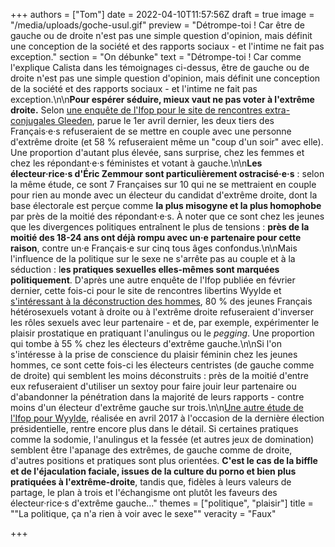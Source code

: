 +++
authors = ["Tom"]
date = 2022-04-10T11:57:56Z
draft = true
image = "/media/uploads/goche-usul.gif"
preview = "Détrompe-toi ! Car être de gauche ou de droite n'est pas une simple question d'opinion, mais définit une conception de la société et des rapports sociaux - et l'intime ne fait pas exception."
section = "On débunke"
text = "Détrompe-toi ! Car comme l'explique Calista dans les témoignages ci-dessus, être de gauche ou de droite n'est pas une simple question d'opinion, mais définit une conception de la société et des rapports sociaux - et l'intime ne fait pas exception.\n\n**Pour espérer séduire, mieux vaut ne pas voter à l'extrême droite.** Selon [une enquête de l'Ifop pour le site de rencontres extra-conjugales Gleeden](https://www.ifop.com/wp-content/uploads/2022/04/118964_Rapport_Ifop_Gleeden_2022.04.04.pdf), parue le 1er avril dernier, les deux tiers des Français·e·s refuseraient de se mettre en couple avec une personne d'extrême droite (et 58 % refuseraient même un \"coup d'un soir\" avec elle). Une proportion d'autant plus élevée, sans surprise, chez les femmes et chez les répondant·e·s féministes et votant à gauche.\n\n**Les électeur·rice·s d'Éric Zemmour sont particulièrement ostracisé·e·s** : selon la même étude, ce sont 7 Françaises sur 10 qui ne se mettraient en couple pour rien au monde avec un électeur du candidat d'extrême droite, dont la base électorale est perçue comme **la plus misogyne et la plus homophobe** par près de la moitié des répondant·e·s. À noter que ce sont chez les jeunes que les divergences politiques entraînent le plus de tensions : **près de la moitié des 18-24 ans ont déjà rompu avec un·e partenaire pour cette raison**, contre un·e Français·e sur cinq tous âges confondus.\n\nMais l'influence de la politique sur le sexe ne s'arrête pas au couple et à la séduction : l**es pratiques sexuelles elles-mêmes sont marquées politiquement**. D'après une autre enquête de l'Ifop publiée en février dernier, cette fois-ci pour le site de rencontres libertins Wyylde et [s'intéressant à la déconstruction des hommes](https://www.ifop.com/wp-content/uploads/2022/03/Ifop_Decons-rapport-complet.pdf), 80 % des jeunes Français hétérosexuels votant à droite ou à l'extrême droite refuseraient d'inverser les rôles sexuels avec leur partenaire - et de, par exemple, expérimenter le plaisir prostatique en pratiquant l'anulingus ou le _pegging_. Une proportion qui tombe à 55 % chez les électeurs d'extrême gauche.\n\nSi l'on s'intéresse à la prise de conscience du plaisir féminin chez les jeunes hommes, ce sont cette fois-ci les électeurs centristes (de gauche comme de droite) qui semblent les moins déconstruits : près de la moitié d'entre eux refuseraient d'utiliser un sextoy pour faire jouir leur partenaire ou d'abandonner la pénétration dans la majorité de leurs rapports - contre moins d'un électeur d'extrême gauche sur trois.\n\n[Une autre étude de l'Ifop pour Wyylde](), réalisée en avril 2017 à l'occasion de la dernière élection présidentielle, rentre encore plus dans le détail. Si certaines pratiques comme la sodomie, l'anulingus et la fessée (et autres jeux de domination) semblent être l'apanage des extrêmes, de gauche comme de droite, d'autres positions et pratiques sont plus orientées. **C'est le cas de la biffle et de l'éjaculation faciale, issues de la culture du porno et bien plus pratiquées à l'extrême-droite**, tandis que, fidèles à leurs valeurs de partage, le plan à trois et l'échangisme ont plutôt les faveurs des électeur·rice·s d'extrême gauche..."
themes = ["politique", "plaisir"]
title = "\"La politique, ça n'a rien à voir avec le sexe\""
veracity = "Faux"

+++

